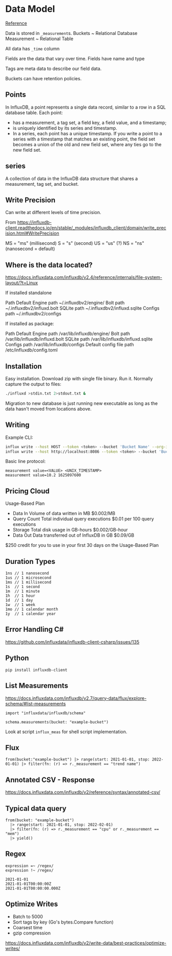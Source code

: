 # Data Model

[Reference](https://docs.influxdata.com/influxdb/cloud/reference/key-concepts/data-elements/)


Data is stored in `_measurement`s.
Buckets ~ Relational Database
Measurement ~ Relational Table

All data has `_time` column

Fields are the data that vary over time.
Fields have name and type

Tags are meta data to describe our field data.

Buckets can have retention policies.


## Points

In InfluxDB, a point represents a single data record, similar to a row in a SQL database table. Each point:

- has a measurement, a tag set, a field key, a field value, and a timestamp;
- is uniquely identified by its series and timestamp.
- In a series, each point has a unique timestamp. If you write a point to a series with a timestamp that matches an existing point, the field set becomes a union of the old and new field set, where any ties go to the new field set.

## series

A collection of data in the InfluxDB data structure that shares a measurement, tag set, and bucket.

## Write Precision

Can write at different levels of time precision.

From <https://influxdb-client.readthedocs.io/en/stable/_modules/influxdb_client/domain/write_precision.html#WritePrecision>

MS = "ms"  (millisecond)
S = "s" (second)
US = "us" (?)
NS = "ns" (nanosecond = default)

## Where is the data located?

<https://docs.influxdata.com/influxdb/v2.4/reference/internals/file-system-layout/?t=Linux>

If installed standalone

Path	Default
Engine path	  ~/.influxdbv2/engine/
Bolt path	    ~/.influxdbv2/influxd.bolt
SQLite path	  ~/.influxdbv2/influxd.sqlite
Configs path	~/.influxdbv2/configs

If installed as package:

Path	Default
Engine path	/var/lib/influxdb/engine/
Bolt path	/var/lib/influxdb/influxd.bolt
SQLite path	/var/lib/influxdb/influxd.sqlite
Configs path	/var/lib/influxdb/configs
Default config file path	/etc/influxdb/config.toml

## Installation

Easy installation. Download zip with single file binary. Run it.
Normally capture the output to files:

```sh
./influxd >stdin.txt 2>stdout.txt &
```

Migration to new database is just running new executable as long as the data hasn't moved from locations above.

## Writing

Example CLI:

```sh
influx write --host HOST --token <token> --bucket 'Bucket Name' --org-id '1234556' -p s -f data.lp --format lp
influx write --host http://localhost:8086 --token <token> --bucket 'Bucket Name' --org-id '1234556' -p s -f data.lp --format lp
```

Basic line protocol:

```
measurement value=<VALUE> <UNIX_TIMESTAMP>
measurement value=10.2 1625097600
```

## Pricing Cloud

Usage-Based Plan
- Data In
  Volume of data written in MB
  $0.002/MB
- Query Count
  Total individual query executions
  $0.01 per 100 query executions
- Storage
  Total disk usage in GB-hours
  $0.002/GB-hour
- Data Out
  Data transferred out of InfluxDB in GB
  $0.09/GB

$250 credit for you to use in your first 30 days on the Usage-Based Plan

## Duration Types

```
1ns // 1 nanosecond
1us // 1 microsecond
1ms // 1 millisecond
1s  // 1 second
1m  // 1 minute
1h  // 1 hour
1d  // 1 day
1w  // 1 week
1mo // 1 calendar month
1y  // 1 calendar year
```

## Error Handling C#

<https://github.com/influxdata/influxdb-client-csharp/issues/135>

## Python

`pip install influxdb-client`


## List Measurements

<https://docs.influxdata.com/influxdb/v2.7/query-data/flux/explore-schema/#list-measurements>

```
import "influxdata/influxdb/schema"

schema.measurements(bucket: "example-bucket")
```

Look at script `influx_meas` for shell script implementation.

## Flux

```
from(bucket:"example-bucket") |> range(start: 2021-01-01, stop: 2022-01-01) |> filter(fn: (r) => r._measurement == "trend name")
```

## Annotated CSV - Response

<https://docs.influxdata.com/influxdb/v2/reference/syntax/annotated-csv/>

## Typical data query

```
from(bucket: "example-bucket")
  |> range(start: 2021-01-01, stop: 2022-02-01)
  |> filter(fn: (r) => r._measurement == "cpu" or r._measurement == "mem")
  |> yield()
```

## Regex

```
expression =~ /regex/
expression !~ /regex/
```

```
2021-01-01
2021-01-01T00:00:00Z
2021-01-01T00:00:00.000Z
```

## Optimize Writes

- Batch to 5000
- Sort tags by key (Go's bytes.Compare function)
- Coarsest time
- gzip compression

<https://docs.influxdata.com/influxdb/v2/write-data/best-practices/optimize-writes/>
